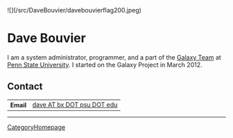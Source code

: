 <div class='right'>![](/src/DaveBouvier/davebouvierflag200.jpeg)</div>

# Dave Bouvier

I am a system administrator, programmer, and a part of the [Galaxy Team](/src/GalaxyTeam/index.md) at [Penn State University](http://www.psu.edu/).  I started on the Galaxy Project in March 2012.

## Contact

<table>
  <tr>
    <th> Email </th>
    <td> <a href="mailto:dave AT bx DOT psu DOT edu">dave AT bx DOT psu DOT edu</a> </td>
  </tr>
</table>


----
[CategoryHomepage](/src/CategoryHomepage/index.md)
